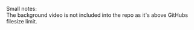 Small notes: \
The background video is not included into the repo as it's above GitHubs filesize limit. 